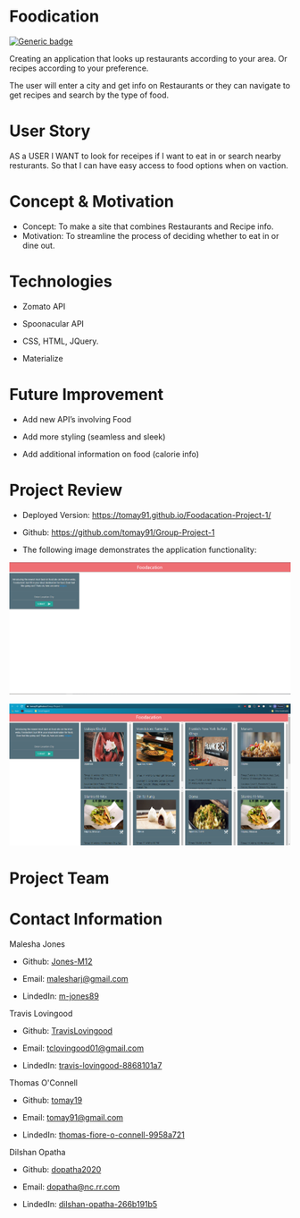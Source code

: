 # Foodication
[![Generic badge](https://img.shields.io/badge/Project-1.1.0-RED.svg)](https://shields.io/)

Creating an application that looks up restaurants according to your area. Or recipes according to your preference. 

The user will enter a city and get info on Restaurants or they can navigate to get recipes and search by the type of food.


# User Story
AS a USER 
I WANT to look for receipes if I want to eat in or search nearby resturants.
So that I can have easy access to food options when on vaction.

# Concept & Motivation

* Concept: To make a site that combines Restaurants and Recipe info.
* Motivation: To streamline the process of deciding whether to eat in or dine out. 

# Technologies

* Zomato API

* Spoonacular API

* CSS, HTML, JQuery.

* Materialize

# Future Improvement

* Add new API’s involving Food

* Add more styling (seamless and sleek)

* Add additional information on food (calorie info)

# Project Review

* Deployed Version: https://tomay91.github.io/Foodacation-Project-1/

* Github: https://github.com/tomay91/Group-Project-1

* The following image demonstrates the application functionality:

![Home](./images/foodacation.png)

![Search Query](./images/foodacationdemo.PNG)

# Project Team

# Contact Information

Malesha Jones

* Github: [Jones-M12](https://github.com/Jones-M12) 

* Email: malesharj@gmail.com 

* LindedIn: [m-jones89](https://www.linkedin.com/in/m-jones89/)

Travis Lovingood

* Github: [TravisLovingood](https://github.com/TravisLovingood) 

* Email: tclovingood01@gmail.com 

* LindedIn: [travis-lovingood-8868101a7](https://www.linkedin.com/in/travis-lovingood-8868101a7/)

Thomas O'Connell

* Github: [tomay19](https://github.com/TravisLovingood) 

* Email: tomay91@gmail.com

* LindedIn: [thomas-fiore-o-connell-9958a721](https://www.linkedin.com/in/thomas-fiore-o-connell-9958a721/)

Dilshan Opatha

* Github: [dopatha2020](https://github.com/dopatha2020) 

* Email: dopatha@nc.rr.com

* LindedIn: [dilshan-opatha-266b191b5](https://www.linkedin.com/in/dilshan-opatha-266b191b5/)


